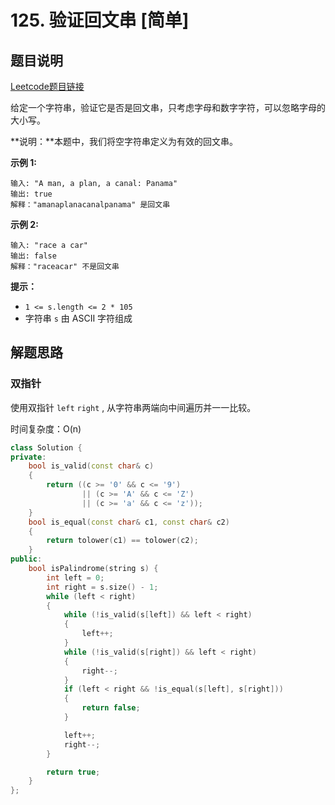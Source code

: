 # 125. 验证回文串 [简单]



## 题目说明

[Leetcode题目链接](https://leetcode-cn.com/problems/valid-palindrome/)

给定一个字符串，验证它是否是回文串，只考虑字母和数字字符，可以忽略字母的大小写。

**说明：**本题中，我们将空字符串定义为有效的回文串。



**示例 1:**

```
输入: "A man, a plan, a canal: Panama"
输出: true
解释："amanaplanacanalpanama" 是回文串
```

**示例 2:**

```
输入: "race a car"
输出: false
解释："raceacar" 不是回文串
```



**提示：**

- `1 <= s.length <= 2 * 105`
- 字符串 `s` 由 ASCII 字符组成



## 解题思路

### 双指针

使用双指针 `left` `right` , 从字符串两端向中间遍历并一一比较。

时间复杂度：O(n)



```C++
class Solution {
private:
    bool is_valid(const char& c)
    {
        return ((c >= '0' && c <= '9') 
                || (c >= 'A' && c <= 'Z') 
                || (c >= 'a' && c <= 'z'));
    }
    bool is_equal(const char& c1, const char& c2)
    {
        return tolower(c1) == tolower(c2);
    }
public:
    bool isPalindrome(string s) {
        int left = 0;
        int right = s.size() - 1;
        while (left < right)
        {
            while (!is_valid(s[left]) && left < right)
            {
                left++;
            }
            while (!is_valid(s[right]) && left < right)
            {
                right--;
            }
            if (left < right && !is_equal(s[left], s[right]))
            {
                return false;
            }

            left++;
            right--;
        }

        return true;
    }
};
```

